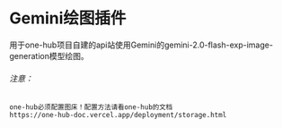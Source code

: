 # Gemini绘图插件
用于one-hub项目自建的api站使用Gemini的gemini-2.0-flash-exp-image-generation模型绘图。
###### 注意：
    one-hub必须配置图床！配置方法请看one-hub的文档
    https://one-hub-doc.vercel.app/deployment/storage.html
###### 
